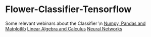 # Flower-Classifier-Tensorflow
Some relevant webinars about the Classifier \n
[Numpy, Pandas and Matplotlib](https://www.youtube.com/watch?v=j_cEB2EpiIw&list=PLArFyb0P44yfpflzChe9j6Xk4PcFr8HUo&index=2)
[Linear Algebra and Calculus](https://www.youtube.com/watch?v=vRX8qimnIRg&list=PLArFyb0P44yfpflzChe9j6Xk4PcFr8HUo&index=3)
[Neural Networks](https://www.youtube.com/watch?v=TKkDOsaqJvw&list=PLArFyb0P44yebE6ezGbu7Wis3er2q5_aE&index=3)
